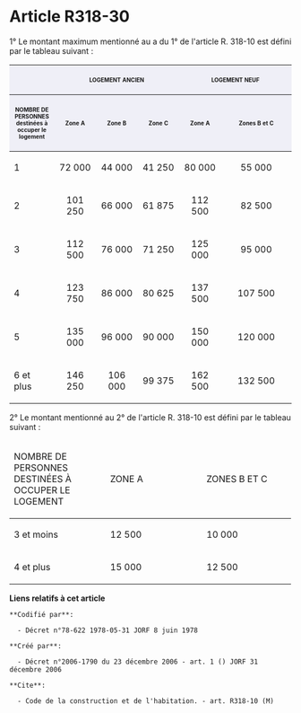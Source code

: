 # Article R318-30

1° Le montant maximum mentionné au a du 1° de l'article R. 318-10 est défini par le tableau suivant :

<table>
    <thead>
      <tr>
        <th bgcolor="#efeff7" width="65" align="center">
        </th><th align="center" bgcolor="#efeff7" width="195" colspan="3">

<font size="1">LOGEMENT ANCIEN</font>
        </th>
        <th colspan="2" align="center" width="195" bgcolor="#efeff7">

<font size="1">LOGEMENT NEUF</font>
        </th>
      </tr>
      <tr>
        <th width="65" bgcolor="#efeff7" align="center">

<font size="1">NOMBRE DE PERSONNES destinées à occuper le logement</font>
        </th>
        <th bgcolor="#efeff7" align="center" width="65">

<font size="1">Zone A</font>
        </th>
        <th width="65" align="center" bgcolor="#efeff7">

<font size="1">Zone B</font>
        </th>
        <th width="65" align="center" bgcolor="#efeff7">

<font size="1">Zone C</font>
        </th>
        <th align="center" bgcolor="#efeff7" width="65">

<font size="1">Zone A</font>
        </th>
        <th align="center" width="130" bgcolor="#efeff7">

<font size="1">Zones B et C</font>
        </th>
      </tr>
    </thead>
    <tbody>
      <tr>
        <td align="left">

1</td>
        <td align="center">

72 000</td>
        <td align="center">

44 000</td>
        <td align="center">

41 250</td>
        <td align="center">

80 000</td>
        <td align="center">

55 000</td>
      </tr>
      <tr>
        <td align="left">

2</td>
        <td align="center">

101 250</td>
        <td align="center">

66 000</td>
        <td align="center">

61 875</td>
        <td align="center">

112 500</td>
        <td align="center">

82 500</td>
      </tr>
      <tr>
        <td align="left">

3</td>
        <td align="center">

112 500</td>
        <td align="center">

76 000</td>
        <td align="center">

71 250</td>
        <td align="center">

125 000</td>
        <td align="center">

95 000</td>
      </tr>
      <tr>
        <td align="left">

4</td>
        <td align="center">

123 750</td>
        <td align="center">

86 000</td>
        <td align="center">

80 625</td>
        <td align="center">

137 500</td>
        <td align="center">

107 500</td>
      </tr>
      <tr>
        <td align="left">

5</td>
        <td align="center">

135 000</td>
        <td align="center">

96 000</td>
        <td align="center">

90 000</td>
        <td align="center">

150 000</td>
        <td align="center">

120 000</td>
      </tr>
      <tr>
        <td align="left">

6 et plus</td>
        <td align="center">

146 250</td>
        <td align="center">

106 000</td>
        <td align="center">

99 375</td>
        <td align="center">

162 500</td>
        <td align="center">

132 500</td>
      </tr>
    </tbody>
  </table>

2° Le montant mentionné au 2° de l'article R. 318-10 est défini par le tableau suivant :

<table>
  <thead>
    <tr>
      <td width="156">

NOMBRE DE PERSONNES DESTINÉES À OCCUPER LE LOGEMENT

</td>
      <td width="156">

ZONE A

</td>
      <td width="143">

ZONES B ET C

</td>
    </tr>
  </thead>
  <tbody>
    <tr>
      <td valign="top">

3 et moins

</td>
      <td valign="top">

12 500

</td>
      <td valign="top">

10 000

</td>
    </tr>
    <tr>
      <td valign="top">

4 et plus

</td>
      <td valign="top">

15 000

</td>
      <td valign="top">

12 500

</td>
    </tr>
  </tbody>
</table>

**Liens relatifs à cet article**

	**Codifié par**:

	  - Décret n°78-622 1978-05-31 JORF 8 juin 1978

	**Créé par**:

	  - Décret n°2006-1790 du 23 décembre 2006 - art. 1 () JORF 31 décembre 2006

	**Cite**:

	  - Code de la construction et de l'habitation. - art. R318-10 (M)
